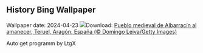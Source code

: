 ## History Bing Wallpaper
Wallpaper date: 2024-04-23
![](https://www.bing.com/th?id=OHR.AragonDay_ES-ES4026437518_UHD.jpg&w=1000)Download: [Pueblo medieval de Albarracín al amanecer, Teruel, Aragón, España (© Domingo Leiva/Getty Images)](https://www.bing.com/th?id=OHR.AragonDay_ES-ES4026437518_UHD.jpg)

Auto get programm by LtgX
